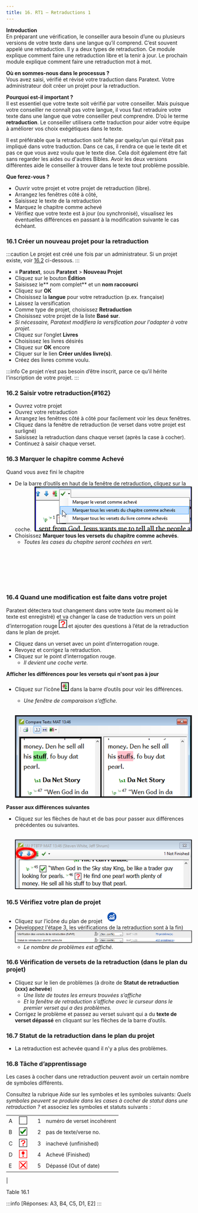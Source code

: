 ```yaml
---
title: 16. RT1 – Retraductions 1
---
```

**Introduction**  
En préparant une vérification, le conseiller aura besoin d’une ou plusieurs versions de votre texte dans une langue qu’il comprend. C’est souvent appelé une retraduction. Il y a deux types de retraduction. Ce module explique comment faire une retraduction libre et la tenir à jour. Le prochain module explique comment faire une retraduction mot à mot.

**Où en sommes-nous dans le processus ?**  
Vous avez saisi, vérifié et révisé votre traduction dans Paratext. Votre administrateur doit créer un projet pour la retraduction.

**Pourquoi est-il important ?**  
Il est essentiel que votre texte soit vérifié par votre conseiller. Mais puisque votre conseiller ne connaît pas votre langue, il vous faut retraduire votre texte dans une langue que votre conseiller peut comprendre. D’où le terme **retraduction**. Le conseiller utilisera cette traduction pour aider votre équipe à améliorer vos choix exégétiques dans le texte.

Il est préférable que la retraduction soit faite par quelqu’un qui n’était pas impliqué dans votre traduction. Dans ce cas, il rendra ce que le texte dit et pas ce que vous avez voulu que le texte dise. Cela doit également être fait sans regarder les aides ou d'autres Bibles. Avoir les deux versions différentes aide le conseiller à trouver dans le texte tout problème possible.

**Que ferez-vous ?**  
-  Ouvrir votre projet et votre projet de retraduction (libre).
-  Arrangez les fenêtres côté à côté,
-  Saisissez le texte de la retraduction
-  Marquez le chapitre comme achevé
-  Vérifiez que votre texte est à jour (ou synchronisé), visualisez les éventuelles différences en passant à la modification suivante le cas échéant.

### 16.1 Créer un nouveau projet pour la retraduction

:::caution
Le projet est créé une fois par un administrateur. Si un projet existe, voir [16.2](#162) ci-dessous.
:::

-  **≡ Paratext**, sous **Paratext** \> **Nouveau Projet**
-  Cliquez sur le bouton **Édition**
-  Saisissez le** nom complet** et un **nom raccourci**
-  Cliquez sur **OK**
-  Choisissez la **langue** pour votre retraduction (p.ex. française)
-  Laissez la versification
-  Comme type de projet, choisissez **Retraduction** 
-  Choisissez votre projet de la liste **Basé sur**.  
  - *Si nécessaire, Paratext modifiera la versification pour l'adapter à votre projet.*  
-  Cliquez sur l’onglet **Livres**
-  Choisissez les livres désirés
-  Cliquez sur **OK** encore
-  Cliquer sur le lien **Créer un/des livre(s)**.
-  Créez des livres comme voulu.

:::info
Ce projet n’est pas besoin d’être inscrit, parce ce qu’il hérite l'inscription de votre projet.
:::

### 16.2 Saisir votre retraduction{#162}

-  Ouvrez votre projet
-  Ouvrez votre retraduction
-  Arrangez les fenêtres côté à côté pour facilement voir les deux fenêtres.
-  Cliquez dans la fenêtre de retraduction (le verset dans votre projet est surligné)
-  Saisissez la retraduction dans chaque verset (après la case à cocher).
-  Continuez à saisir chaque verset.

### 16.3 Marquer le chapitre comme Achevé

Quand vous avez fini le chapitre
-  De la barre d’outils en haut de la fenêtre de retraduction, cliquez sur la coche.
  ![](../media/fa91cc9ca5da7849a9d3521c106974f4.png)
-  Choisissez **Marquer tous les versets du chapitre comme achevés**.  
   -  *Toutes les cases du chapitre seront cochées en vert.*

 
----

 
----

### 16.4 Quand une modification est faite dans votre projet

Paratext détectera tout changement dans votre texte (au moment où le texte est enregistré) et va changer la case de traduction vers un point d’interrogation rouge ![](../media/fd2a2899133a5e6932581c91e4a3f0e3.png) et ajouter des questions à l’état de la retraduction dans le plan de projet.

-  Cliquez dans un verset avec un point d’interrogation rouge.
-  Revoyez et corrigez la retraduction.
-  Cliquez sur le point d’interrogation rouge.  
   -  *Il devient une coche verte.*

**Afficher les différences pour les versets qui n'sont pas à jour**  
-  Cliquez sur l’icône ![](../media/5b9af43b92e2984dfe2614a1d297c3dd.png) dans la barre d’outils pour voir les différences.  
   -  *Une fenêtre de comparaison s’affiche.*

    ![](../media/4c4861961bdc6b29ac2b12df524933af.png)

**Passer aux différences suivantes**  
-  Cliquez sur les flèches de haut et de bas pour passer aux différences précédentes ou suivantes.

    ![](../media/66e34d402a20c35065e728c76462356f.png)

### 16.5 Vérifiez votre plan de projet

-  Cliquez sur l’icône du plan de projet ![](../media/d4f73d4e85851f0a7038bdd7f203d5f5.png)
-  Développez l'étape 3, les vérifications de la retraduction sont à la fin)
   ![](../media/51e432962bdc525142b1e8b23fec5ebe.png)  
   -  *Le nombre de problèmes est affiché.*

### 16.6 Vérification de versets de la retraduction (dans le plan du projet)

-  Cliquez sur le lien de problèmes (à droite de **Statut de retraduction (xxx) achevée**)  
   -  *Une liste de toutes les erreurs trouvées s’affiche*
   - *Et la fenêtre de retraduction s’affiche avec le curseur dans le premier verset qui a des problèmes.*
-  Corrigez le problème et passez au verset suivant qui a du **texte de verset dépassé** en cliquant sur les flèches de la barre d’outils.

### 16.7 Statut de la retraduction dans **le plan du projet**

-  La retraduction est achevée quand il n'y a plus des problèmes.

### 16.8 Tâche d’apprentissage

Les cases à cocher dans une retraduction peuvent avoir un certain nombre de symboles différents.

Consultez la rubrique Aide sur les symboles et les symboles suivants: *Quels symboles peuvent se produire dans les cases à cocher de statut dans une retraduction ?* et associez les symboles et statuts suivants :

| | | | |  |
|---|-------------------------------------------------|---|---|-----------------------------|
| A | ![](../media/09b61c5c6d378fe5eb55993803e9fa62.png) |   | 1 | numéro de verset incohérent |
| B | ![](../media/137adc925e0bf657c630c10699ddc5f8.png) |   | 2 | pas de texte/verse no.      |
| C | ![](../media/82d0c3ada1245233d0d5fe0b4e650e44.png) |   | 3 | inachevé (unfinished)       |
| D | ![](../media/0cfc20f7ce5ae319c3aeb941e70fa482.png) |   | 4 | Achevé (Finished)           |
| E | ![](../media/aeb91707fa743aa95460a958d7f7f8f4.png) |   | 5 | Dépassé (Out of date)       |
|

Table 16.1

:::info
[Réponses: A3, B4, C5, D1, E2]
:::